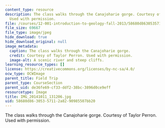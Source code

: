 ```yaml
---
content_type: resource
description: The class walks through the Canajoharie gorge. Courtesy of Taylor Perron.
  Used with permission.
file: /courses/12-001-introduction-to-geology-fall-2013/58680d86305357112a8290985507bb20_IMG_20141011_131206.jpg
file_size: 69667
file_type: image/jpeg
hide_download: true
hide_download_original: null
image_metadata:
  caption: The class walks through the Canajoharie gorge.
  credit: Courtesy of Taylor Perron. Used with permission.
  image-alt: A scenic river and steep cliffs.
learning_resource_types: []
license: https://creativecommons.org/licenses/by-nc-sa/4.0/
ocw_type: OCWImage
parent_title: Field Trip
parent_type: CourseSection
parent_uid: de36fe69-cf33-ddf2-38bc-3896d0ce9eff
resourcetype: Image
title: IMG_20141011_131206.jpg
uid: 58680d86-3053-5711-2a82-90985507bb20
---
```

The class walks through the Canajoharie gorge. Courtesy of Taylor Perron. Used with permission.